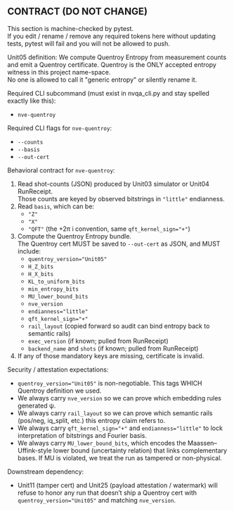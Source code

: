 
## CONTRACT (DO NOT CHANGE)

This section is machine-checked by pytest.  
If you edit / rename / remove any required tokens here without updating tests, pytest will fail and you will not be allowed to push.

Unit05 definition:
We compute Quentroy Entropy from measurement counts and emit a Quentroy certificate.
Quentroy is the ONLY accepted entropy witness in this project name-space.  
No one is allowed to call it "generic entropy" or silently rename it.

Required CLI subcommand (must exist in nvqa_cli.py and stay spelled exactly like this):
- `nve-quentroy`

Required CLI flags for `nve-quentroy`:
- `--counts`
- `--basis`
- `--out-cert`

Behavioral contract for `nve-quentroy`:
1. Read shot-counts (JSON) produced by Unit03 simulator or Unit04 RunReceipt.  
   Those counts are keyed by observed bitstrings in `"little"` endianness.
2. Read `basis`, which can be:
   - `"Z"`
   - `"X"`
   - `"QFT"`  (the +2π i convention, same `qft_kernel_sign="+"`)
3. Compute the Quentroy Entropy bundle.  
   The Quentroy cert MUST be saved to `--out-cert` as JSON, and MUST include:
   - `quentroy_version="Unit05"`
   - `H_Z_bits`
   - `H_X_bits`
   - `KL_to_uniform_bits`
   - `min_entropy_bits`
   - `MU_lower_bound_bits`
   - `nve_version`
   - `endianness="little"`
   - `qft_kernel_sign="+"`
   - `rail_layout` (copied forward so audit can bind entropy back to semantic rails)
   - `exec_version` (if known; pulled from RunReceipt)
   - `backend_name` and `shots` (if known; pulled from RunReceipt)
4. If any of those mandatory keys are missing, certificate is invalid.

Security / attestation expectations:
- `quentroy_version="Unit05"` is non-negotiable. This tags WHICH Quentroy definition we used.
- We always carry `nve_version` so we can prove which embedding rules generated ψ.
- We always carry `rail_layout` so we can prove which semantic rails (pos/neg, iq_split, etc.) this entropy claim refers to.
- We always carry `qft_kernel_sign="+"` and `endianness="little"` to lock interpretation of bitstrings and Fourier basis.
- We always carry `MU_lower_bound_bits`, which encodes the Maassen–Uffink-style lower bound (uncertainty relation) that links complementary bases. If MU is violated, we treat the run as tampered or non-physical.

Downstream dependency:
- Unit11 (tamper cert) and Unit25 (payload attestation / watermark) will refuse to honor any run that doesn’t ship a Quentroy cert with `quentroy_version="Unit05"` and matching `nve_version`.
